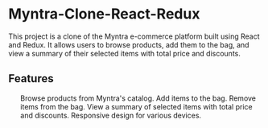 # Myntra-Clone-React-Redux
This project is a clone of the Myntra e-commerce platform built using React and Redux. It allows users to browse products, add them to the bag, and view a summary of their selected items with total price and discounts.
<h2>Features</h2>
<ul>
Browse products from Myntra's catalog.
Add items to the bag.
Remove items from the bag.
View a summary of selected items with total price and discounts.
Responsive design for various devices.
</ul>
